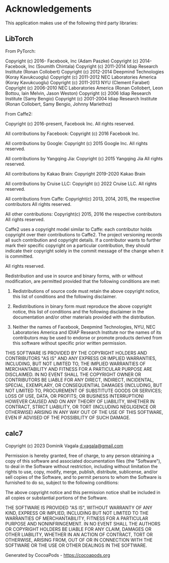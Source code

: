 # Acknowledgements
This application makes use of the following third party libraries:

## LibTorch

From PyTorch:

Copyright (c) 2016-     Facebook, Inc            (Adam Paszke)
Copyright (c) 2014-     Facebook, Inc            (Soumith Chintala)
Copyright (c) 2011-2014 Idiap Research Institute (Ronan Collobert)
Copyright (c) 2012-2014 Deepmind Technologies    (Koray Kavukcuoglu)
Copyright (c) 2011-2012 NEC Laboratories America (Koray Kavukcuoglu)
Copyright (c) 2011-2013 NYU                      (Clement Farabet)
Copyright (c) 2006-2010 NEC Laboratories America (Ronan Collobert, Leon Bottou, Iain Melvin, Jason Weston)
Copyright (c) 2006      Idiap Research Institute (Samy Bengio)
Copyright (c) 2001-2004 Idiap Research Institute (Ronan Collobert, Samy Bengio, Johnny Mariethoz)

From Caffe2:

Copyright (c) 2016-present, Facebook Inc. All rights reserved.

All contributions by Facebook:
Copyright (c) 2016 Facebook Inc.

All contributions by Google:
Copyright (c) 2015 Google Inc.
All rights reserved.

All contributions by Yangqing Jia:
Copyright (c) 2015 Yangqing Jia
All rights reserved.

All contributions by Kakao Brain:
Copyright 2019-2020 Kakao Brain

All contributions by Cruise LLC:
Copyright (c) 2022 Cruise LLC.
All rights reserved.

All contributions from Caffe:
Copyright(c) 2013, 2014, 2015, the respective contributors
All rights reserved.

All other contributions:
Copyright(c) 2015, 2016 the respective contributors
All rights reserved.

Caffe2 uses a copyright model similar to Caffe: each contributor holds
copyright over their contributions to Caffe2. The project versioning records
all such contribution and copyright details. If a contributor wants to further
mark their specific copyright on a particular contribution, they should
indicate their copyright solely in the commit message of the change when it is
committed.

All rights reserved.

Redistribution and use in source and binary forms, with or without
modification, are permitted provided that the following conditions are met:

1. Redistributions of source code must retain the above copyright
   notice, this list of conditions and the following disclaimer.

2. Redistributions in binary form must reproduce the above copyright
   notice, this list of conditions and the following disclaimer in the
   documentation and/or other materials provided with the distribution.

3. Neither the names of Facebook, Deepmind Technologies, NYU, NEC Laboratories America
   and IDIAP Research Institute nor the names of its contributors may be
   used to endorse or promote products derived from this software without
   specific prior written permission.

THIS SOFTWARE IS PROVIDED BY THE COPYRIGHT HOLDERS AND CONTRIBUTORS "AS IS"
AND ANY EXPRESS OR IMPLIED WARRANTIES, INCLUDING, BUT NOT LIMITED TO, THE
IMPLIED WARRANTIES OF MERCHANTABILITY AND FITNESS FOR A PARTICULAR PURPOSE
ARE DISCLAIMED. IN NO EVENT SHALL THE COPYRIGHT OWNER OR CONTRIBUTORS BE
LIABLE FOR ANY DIRECT, INDIRECT, INCIDENTAL, SPECIAL, EXEMPLARY, OR
CONSEQUENTIAL DAMAGES (INCLUDING, BUT NOT LIMITED TO, PROCUREMENT OF
SUBSTITUTE GOODS OR SERVICES; LOSS OF USE, DATA, OR PROFITS; OR BUSINESS
INTERRUPTION) HOWEVER CAUSED AND ON ANY THEORY OF LIABILITY, WHETHER IN
CONTRACT, STRICT LIABILITY, OR TORT (INCLUDING NEGLIGENCE OR OTHERWISE)
ARISING IN ANY WAY OUT OF THE USE OF THIS SOFTWARE, EVEN IF ADVISED OF THE
POSSIBILITY OF SUCH DAMAGE.


## calc7

Copyright (c) 2023 Dominik Vagala <d.vagala@gmail.com>

Permission is hereby granted, free of charge, to any person obtaining a copy
of this software and associated documentation files (the "Software"), to deal
in the Software without restriction, including without limitation the rights
to use, copy, modify, merge, publish, distribute, sublicense, and/or sell
copies of the Software, and to permit persons to whom the Software is
furnished to do so, subject to the following conditions:

The above copyright notice and this permission notice shall be included in
all copies or substantial portions of the Software.

THE SOFTWARE IS PROVIDED "AS IS", WITHOUT WARRANTY OF ANY KIND, EXPRESS OR
IMPLIED, INCLUDING BUT NOT LIMITED TO THE WARRANTIES OF MERCHANTABILITY,
FITNESS FOR A PARTICULAR PURPOSE AND NONINFRINGEMENT. IN NO EVENT SHALL THE
AUTHORS OR COPYRIGHT HOLDERS BE LIABLE FOR ANY CLAIM, DAMAGES OR OTHER
LIABILITY, WHETHER IN AN ACTION OF CONTRACT, TORT OR OTHERWISE, ARISING FROM,
OUT OF OR IN CONNECTION WITH THE SOFTWARE OR THE USE OR OTHER DEALINGS IN
THE SOFTWARE.

Generated by CocoaPods - https://cocoapods.org
